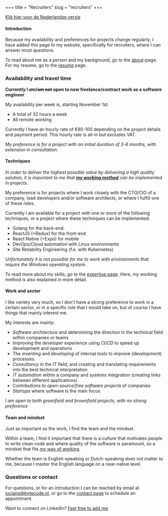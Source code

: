 +++
title = "Recruiters"
slug = "recruiters"
+++

[Klik hier voor de Nederlandse versie](/recruiters-nl)

#### Introduction

Because my availability and preferences for projects change regularly, I have added this page to my website, specifically for recruiters, where I can answer most questions.

To read about me as a person and my background, go to the [about](/about)-page. For my resume, go to the [resume](/resume) page.

### Availability and travel time

**Currently I _am_/~~am not~~ open to new freelance/contract work as a software engineer**

My availability per week is, starting November 1st:

* A total of 32 hours a week
* All remote working

Currently I have an hourly rate of €80-100 depending on the project details and payment period. This hourly rate is all-in but excludes VAT.

_My preference is for a project with an initial duration of 3-6 months, with extension in consultation_.

#### Techniques

*In order to deliver the highest possible value by delivering a high quality solution, it is important to me that <b>[my working method](/expertise#working-method)</b> can be implemented in projects.*

My preference is for projects where I work closely with the CTO/CIO of a company, lead developers and/or software architects, or where I fulfill one of these roles.

Currently I am available for a project with one or more of the following techniques, or a project where these techniques can be implemented:

* Golang for the back-end.
* ReactJS (+Redux) for the front-end
* React Native (+Expo) for mobile
* DevOps/Cloud automation with Linux environments
* Site Reliability Engineering (f.e. with Kubernetes)

_Unfortunately it is not possible for me to work with environments that require the Windows operating system._

To read more about my skills, go to the [expertise page](/expertise). Here, my working method is also explained in more detail.

#### Work and sector

I like variety very much, so I don't have a strong preference to work in a certain sector, or in a specific role that I would take on, but of course I have things that mainly interest me.

My interests are mainly:

* _Software architecture_ and determining the direction in the technical field within companies or teams
* Improving the _developer experience_ using _CI/CD_ to speed up development and operations
* The _inventing_ and _developing_ of internal tools to improve (development) processes.
* _Consultancy_ in the IT field, and creating and translating requirements into the best technical interpretation
* _IT automation_ within a company and _systems integration_ (creating links between different applications)
* Contributions to _open-source/free software projects_ of companies
* _Startups_ where software is the main focus

_I am open to both greenfield and brownfield projects, with no strong preference_

#### Team and mindset

Just as important as the work, I find the team and the mindset.

Within a team, I find it important that there is a culture that motivates people to write clean code and where quality of the software is paramount, so a mindset that fits [my way of working](https://lucianonooijen.nl/expertise/#working-method).

Whether the team is English-speaking or Dutch-speaking does not matter to me, because I master the English language on a near-native level.

### Questions or contact

For questions, or for an introduction I can be reached by email at [luciano@bytecode.nl](mailto:luciano@bytecode.nl), or go to the [contact page](/contact) to schedule an appointment.

Want to connect on LinkedIn? [Feel free to add me](https://www.linkedin.com/in/lucianonooijen/).

